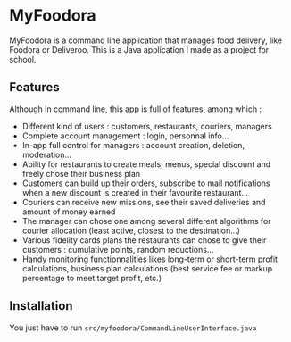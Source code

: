 # MyFoodora

MyFoodora is a command line application that manages food delivery, like Foodora or Deliveroo.
This is a Java application I made as a project for school.

## Features

Although in command line, this app is full of features, among which :

- Different kind of users : customers, restaurants, couriers, managers
- Complete account management : login, personnal info...
- In-app full control for managers : account creation, deletion, moderation...
- Ability for restaurants to create meals, menus, special discount and freely chose their business plan
- Customers can build up their orders, subscribe to mail notifications when a new discount is created in their favourite restaurant...
- Couriers can receive new missions, see their saved deliveries and amount of money earned
- The manager can chose one among several different algorithms for courier allocation (least active, closest to the destination...)
- Various fidelity cards plans the restaurants can chose to give their customers : cumulative points, random reductions...
- Handy monitoring functionnalities likes long-term or short-term profit calculations, business plan calculations (best service fee or markup percentage to meet target profit, etc.)

## Installation

You just have to run `src/myfoodora/CommandLineUserInterface.java`
